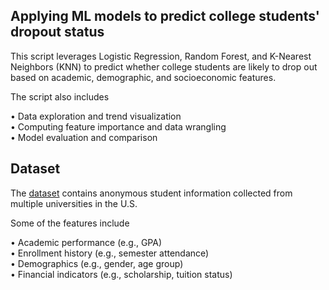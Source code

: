## Applying ML models to predict college students' dropout status
This script leverages Logistic Regression, Random Forest, and K-Nearest Neighbors (KNN) to predict whether 
college students are likely to drop out based on academic, demographic, and socioeconomic features.
  
The script also includes  
  
• Data exploration and trend visualization  
• Computing feature importance and data wrangling  
• Model evaluation and comparison  

## Dataset
The [dataset](https://www.kaggle.com/datasets/thedevastator/higher-education-predictors-of-student-retention/data) contains anonymous student information collected from multiple universities in the U.S.  

Some of the features include  
  
• Academic performance  (e.g., GPA)  
• Enrollment history  (e.g., semester attendance)  
• Demographics (e.g., gender, age group)  
• Financial indicators (e.g., scholarship, tuition status)
